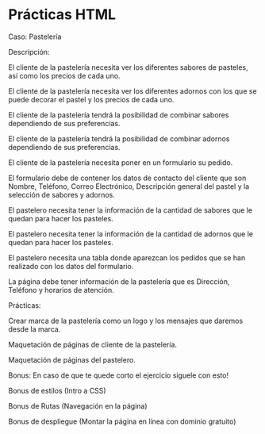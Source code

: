 # Prácticas HTML

Caso: Pastelería


Descripción:

El cliente de la pastelería necesita ver los diferentes sabores de pasteles, así como los precios de cada uno.

El cliente de la pastelería necesita ver los diferentes adornos con los que se puede decorar el pastel y los precios de cada uno.

El cliente de la pastelería tendrá la posibilidad de combinar sabores dependiendo de sus preferencias.

El cliente de la pastelería tendrá la posibilidad de combinar adornos dependiendo de sus preferencias.

El cliente de la pastelería necesita poner en un formulario su pedido.

El formulario debe de contener los datos de contacto del cliente que son Nombre, Teléfono, Correo Electrónico, Descripción general del pastel y la selección de sabores y adornos.

El pastelero necesita tener la información de la cantidad de sabores que le quedan para hacer los pasteles.

El pastelero necesita tener la información de la cantidad de adornos que le quedan para hacer los pasteles.

El pastelero necesita una tabla donde aparezcan los pedidos que se han realizado con los datos del formulario.

La página debe tener información de la pastelería que es Dirección, Teléfono y horarios de atención.



Prácticas:

Crear marca de la pastelería como un logo y los mensajes que daremos desde la marca.

Maquetación de páginas de cliente de la pastelería.

Maquetación de páginas del pastelero.



Bonus: En caso de que te quede corto el ejercicio siguele con esto!

Bonus de estilos (Intro a CSS)

Bonus de Rutas (Navegación en la página)

Bonus de despliegue (Montar la página en línea con dominio gratuito)

